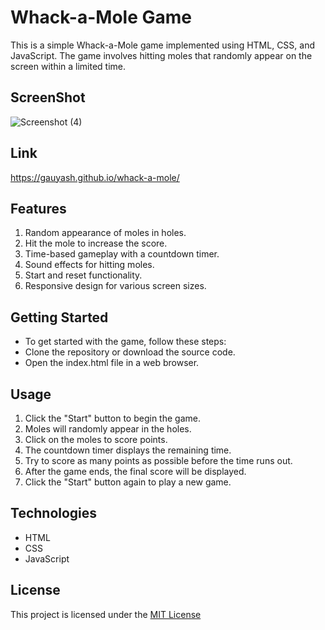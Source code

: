 # Whack-a-Mole Game

This is a simple Whack-a-Mole game implemented using HTML, CSS, and JavaScript. The game involves hitting moles that randomly appear on the screen within a limited time.


## ScreenShot

![Screenshot (4)](https://github.com/gauyash/whack-a-mole/assets/96402498/98ed1d1f-5ffd-48fd-a381-a0d24f68b865)


## Link

https://gauyash.github.io/whack-a-mole/

## Features
1. Random appearance of moles in holes.
2. Hit the mole to increase the score.
3. Time-based gameplay with a countdown timer.
4. Sound effects for hitting moles.
5. Start and reset functionality.
6. Responsive design for various screen sizes.

## Getting Started
- To get started with the game, follow these steps:
- Clone the repository or download the source code.
- Open the index.html file in a web browser.

## Usage

1. Click the "Start" button to begin the game.
2. Moles will randomly appear in the holes.
3. Click on the moles to score points.
4. The countdown timer displays the remaining time.
5. Try to score as many points as possible before the time runs out.
6. After the game ends, the final score will be displayed.
7. Click the "Start" button again to play a new game.

## Technologies

- HTML
- CSS
- JavaScript

## License
This project is licensed under the [MIT License](LICENSE)
